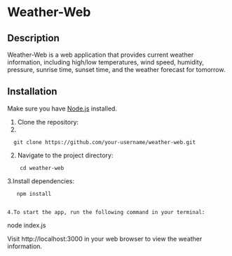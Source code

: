 # Weather-Web

## Description

Weather-Web is a web application that provides current weather information, including high/low temperatures, wind speed, humidity, pressure, sunrise time, sunset time, and the weather forecast for tomorrow.

## Installation

Make sure you have [Node.js](https://nodejs.org/) installed.

1. Clone the repository:
2.
```
  git clone https://github.com/your-username/weather-web.git
```
 
2. Navigate to the project directory:
```
    cd weather-web
```

3.Install dependencies:

```
   npm install

   
4.To start the app, run the following command in your terminal:

   ```
   node index.js


Visit http://localhost:3000 in your web browser to view the weather information.

